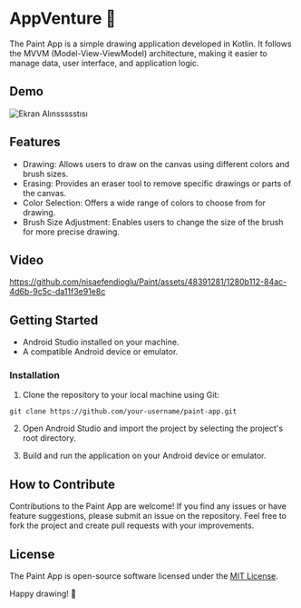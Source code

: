# AppVenture 🎨

The Paint App is a simple drawing application developed in Kotlin. It follows the MVVM (Model-View-ViewModel) architecture, making it easier to manage data, user interface, and application logic.

## Demo

![Ekran Alınssssstısı](https://github.com/nisaefendioglu/Paint/assets/48391281/14ef411e-c95b-4421-aa15-b9579fac9214)

## Features

- Drawing: Allows users to draw on the canvas using different colors and brush sizes.
- Erasing: Provides an eraser tool to remove specific drawings or parts of the canvas.
- Color Selection: Offers a wide range of colors to choose from for drawing.
- Brush Size Adjustment: Enables users to change the size of the brush for more precise drawing.

## Video

https://github.com/nisaefendioglu/Paint/assets/48391281/1280b112-84ac-4d6b-9c5c-da11f3e91e8c

## Getting Started

- Android Studio installed on your machine.
- A compatible Android device or emulator.

### Installation

1. Clone the repository to your local machine using Git:

```
git clone https://github.com/your-username/paint-app.git
```

2. Open Android Studio and import the project by selecting the project's root directory.

3. Build and run the application on your Android device or emulator.

## How to Contribute

Contributions to the Paint App are welcome! If you find any issues or have feature suggestions, please submit an issue on the repository. Feel free to fork the project and create pull requests with your improvements.

## License

The Paint App is open-source software licensed under the [MIT License](LICENSE).

Happy drawing! 🎨
